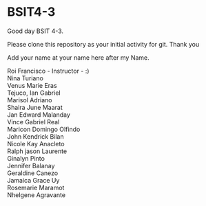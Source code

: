 # BSIT4-3

Good day BSIT 4-3.

Please clone this repository as your initial activity for git. Thank you

Add your name at your name here after my Name.

Roi Francisco - Instructor - :)
<br>Nina Turiano
<br>Venus Marie Eras
<br>Tejuco, Ian Gabriel
<br>Marisol Adriano
<br>Shaira June Maarat
<br>Jan Edward Malanday
<br>Vince Gabriel Real
<br>Maricon Domingo Olfindo
<br>John Kendrick Bilan
<br>Nicole Kay Anacleto
<br>Ralph jason Laurente
<br>Ginalyn Pinto
<br>Jennifer Balanay
<br>Geraldine Canezo
<br> Jamaica Grace Uy
<br> Rosemarie Maramot
<br>Nhelgene Agravante